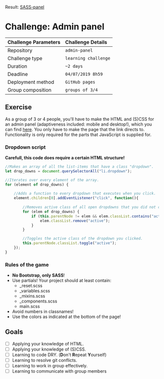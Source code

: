 Result: [SASS-panel](https://carolineschevers.github.io/SASS/sass-panel/)
# Challenge: Admin panel

|Challenge Parameters  |Challenge Details              |
|:---------------------|:------------------------------|
|Repository            |`admin-panel`                  |
|Challenge type        |`learning challenge`           |
|Duration              |`~2 days`                      |
|Deadline              |`04/07/2019 8h59`              |
|Deployment method     |`GitHub pages`                 |
|Group composition     |`groups of 3/4`                |


## Exercise

As a group of 3 or 4 people, you'll have to make the HTML and (S)CSS for an admin panel (adaptiveness included: mobile and desktop!), which you can find [here](https://startbootstrap.com/previews/sb-admin-2/). You only have to make the page that the link directs to. Functionality is only required for the parts that JavaScript is supplied for.

### Dropdown script 
**Carefull, this code does require a certain HTML structure!**
```javascript
//Makes an array of all the list-items that have a class "dropdown".
let drop_downs = document.querySelectorAll("li.dropdown");

//Iterates over every element of the array.
for (element of drop_downs) {
    
    //Adds a function to every dropdown that executes when you click.
    element.children[0].addEventListener("click", function(){
        
        //Removes active class of all open dropdowns that you did not click.
        for (elem of drop_downs) {
            if (this.parentNode != elem && elem.classList.contains("active")) {
                elem.classList.remove("active");
            }
        }

        //Toggles the active class of the dropdown you clicked.
        this.parentNode.classList.toggle("active");
    });
}
```

### Rules of the game
* **No Bootstrap, only SASS**!
* Use partials! Your project should at least contain:
    * _reset.scss
    * _variables.scss
    * _mixins.scss
    * _components.scss
    * main.scss
* Avoid numbers in classnames!
* Use the colors as indicated at the bottom of the page!

## Goals

- [ ] Applying your knowledge of HTML.
- [ ] Applying your knowledge of (S)CSS.
- [ ] Learning to code DRY. (**D**on't **R**epeat **Y**ourself)
- [ ] Learning to resolve git conflicts.
- [ ] Learning to work in group effectively.
- [ ] Learning to communicate with group members
